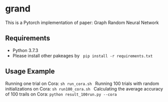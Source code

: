 # grand
This is a Pytorch implementation of paper: Graph Random Neural Network

## Requirements
* Python 3.7.3
* Please install other pakeages by 
``` pip install -r requirements.txt```

## Usage Example
Running one trial on Cora:
```sh run_cora.sh ```
Running 100 trials with random initializations on Cora:
```sh run100_cora.sh ```
Calculating the average accuracy of 100 trails on Cora:
```python result_100run.py --cora ```
